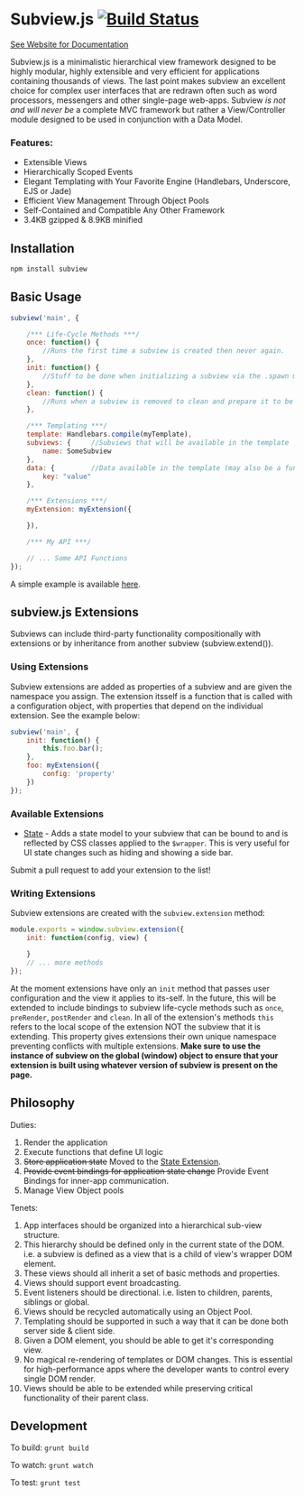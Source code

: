 Subview.js [![Build Status](https://travis-ci.org/bpeacock/subview.js.svg?branch=master)](https://travis-ci.org/bpeacock/subview.js)
==================================

[See Website for Documentation](http://brianpeacock.me/subview.js/)

Subview.js is a minimalistic hierarchical view framework designed to be highly modular, highly extensible and very efficient for applications containing thousands of views.  The last point makes subview an excellent choice for complex user interfaces that are redrawn often such as word processors, messengers and other single-page web-apps.  Subview *is not and will never be* a complete MVC framework but rather a View/Controller module designed to be used in conjunction with a Data Model.

### Features:
- Extensible Views
- Hierarchically Scoped Events
- Elegant Templating with Your Favorite Engine (Handlebars, Underscore, EJS or Jade)
- Efficient View Management Through Object Pools
- Self-Contained and Compatible Any Other Framework
- 3.4KB gzipped & 8.9KB minified


Installation
------------

```bash
npm install subview
```

Basic Usage
-----------

```javascript
subview('main', {

    /*** Life-Cycle Methods ***/
    once: function() {
        //Runs the first time a subview is created then never again.
    },
    init: function() {
        //Stuff to be done when initializing a subview via the .spawn method
    },
    clean: function() {
        //Runs when a subview is removed to clean and prepare it to be reused
    },

    /*** Templating ***/
    template: Handlebars.compile(myTemplate),
    subviews: {     //Subviews that will be available in the template
        name: SomeSubview
    },
    data: {         //Data available in the template (may also be a function)
        key: "value"
    },

    /*** Extensions ***/
    myExtension: myExtension({

    }),

    /*** My API ***/

    // ... Some API Functions
});
```

A simple example is available [here](examples).


subview.js Extensions
---------------------

Subviews can include third-party functionality compositionally with extensions or by inheritance from another subview (subview.extend()). 

### Using Extensions

Subview extensions are added as properties of a subview and are given the namespace you assign. The extension itsself is a function that is called with a configuration object, with properties that depend on the individual extension. See the example below:

```javascript
subview('main', {
    init: function() {
        this.foo.bar();
    },
    foo: myExtension({
        config: 'property'
    })
});
```


### Available Extensions

- [State](https://github.com/bpeacock/subview-state.js) - Adds a state model to your subview that can be bound to and is reflected by CSS classes applied to the `$wrapper`. This is very useful for UI state changes such as hiding and showing a side bar.

Submit a pull request to add your extension to the list!


### Writing Extensions

Subview extensions are created with the `subview.extension` method:

```javascript
module.exports = window.subview.extension({
    init: function(config, view) {

    }
    // ... more methods
});
```

At the moment extensions have only an `init` method that passes user configuration and the view it applies to its-self.  In the future, this will be extended to include bindings to subview life-cycle methods such as `once`, `preRender`, `postRender` and `clean`.  In all of the extension's methods `this` refers to the local scope of the extension NOT the subview that it is extending. This property gives extensions their own unique namespace preventing conflicts with multiple extensions. **Make sure to use the instance of subview on the global (window) object to ensure that your extension is built using whatever version of subview is present on the page.**


Philosophy
----------

Duties:

1. Render the application
2. Execute functions that define UI logic
3. ~~Store application state~~ Moved to the [State Extension](https://github.com/bpeacock/subview-state.js).
4. ~~Provide event bindings for application state change~~ Provide Event Bindings for inner-app communication.
5. Manage View Object pools

Tenets: 

1. App interfaces should be organized into a hierarchical sub-view structure.
2. This hierarchy should be defined only in the current state of the DOM.  i.e. a subview is defined as a view that is a child of view's wrapper DOM element.
3. These views should all inherit a set of basic methods and properties.
4. Views should support event broadcasting.
5. Event listeners should be directional. i.e. listen to children, parents, siblings or global.
6. Views should be recycled automatically using an Object Pool.
7. Templating should be supported in such a way that it can be done both server side & client side.
8. Given a DOM element, you should be able to get it's corresponding view.
9. No magical re-rendering of templates or DOM changes.  This is essential for high-performance apps where the developer wants to control every single DOM render.
10. Views should be able to be extended while preserving critical functionality of their parent class.


Development
-----------

To build: `grunt build`

To watch: `grunt watch`

To test: `grunt test`


